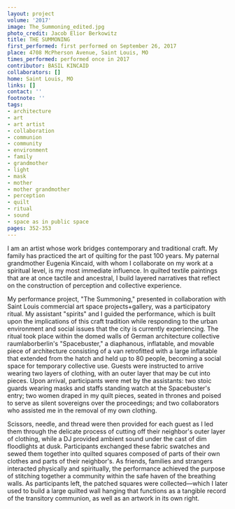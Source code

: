```yaml
---
layout: project
volume: '2017'
image: The_Summoning_edited.jpg
photo_credit: Jacob Elior Berkowitz
title: THE SUMMONING
first_performed: first performed on September 26, 2017
place: 4708 McPherson Avenue, Saint Louis, MO
times_performed: performed once in 2017
contributor: BASIL KINCAID
collaborators: []
home: Saint Louis, MO
links: []
contact: ''
footnote: ''
tags:
- architecture
- art
- art artist
- collaboration
- communion
- community
- environment
- family
- grandmother
- light
- mask
- mother
- mother grandmother
- perception
- quilt
- ritual
- sound
- space as in public space
pages: 352-353
---
```


I am an artist whose work bridges contemporary and traditional craft. My family has practiced the art of quilting for the past 100 years. My paternal grandmother Eugenia Kincaid, with whom I collaborate on my work at a spiritual level, is my most immediate influence. In quilted textile paintings that are at once tactile and ancestral, I build layered narratives that reflect on the construction of perception and collective experience.

My performance project, "The Summoning," presented in collaboration with Saint Louis commercial art space projects+gallery, was a participatory ritual. My assistant "spirits" and I guided the performance, which is built upon the implications of this craft tradition while responding to the urban environment and social issues that the city is currently experiencing. The ritual took place within the domed walls of German architecture collective raumlaborberlin's "Spacebuster," a diaphanous, inflatable, and movable piece of architecture consisting of a van retrofitted with a large inflatable that extended from the hatch and held up to 80 people, becoming a social space for temporary collective use. Guests were instructed to arrive wearing two layers of clothing, with an outer layer that may be cut into pieces. Upon arrival, participants were met by the assistants: two stoic guards wearing masks and staffs standing watch at the Spacebuster's entry; two women draped in my quilt pieces, seated in thrones and poised to serve as silent sovereigns over the proceedings; and two collaborators who assisted me in the removal of my own clothing.

Scissors, needle, and thread were then provided for each guest as I led them through the delicate process of cutting off their neighbor's outer layer of clothing, while a DJ provided ambient sound under the cast of dim floodlights at dusk. Participants exchanged these fabric swatches and sewed them together into quilted squares composed of parts of their own clothes and parts of their neighbor's. As friends, families and strangers interacted physically and spiritually, the performance achieved the purpose of stitching together a community within the safe haven of the breathing walls. As participants left, the patched squares were collected—which I later used to build a large quilted wall hanging that functions as a tangible record of the transitory communion, as well as an artwork in its own right.
